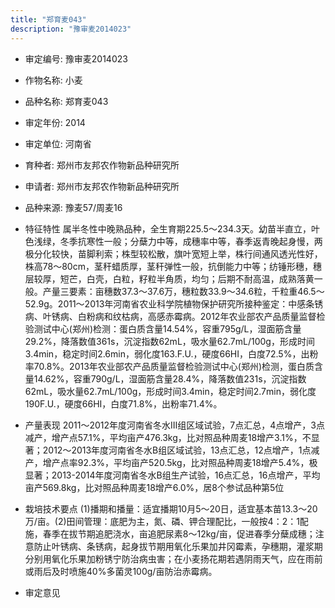 ```yaml
---
title: "郑育麦043"
description: "豫审麦2014023"
---
```

* 审定编号:  豫审麦2014023

*  作物名称:  小麦

*  品种名称:  郑育麦043

*  审定年份:  2014

*  审定单位:  河南省

* 育种者:  郑州市友邦农作物新品种研究所

*  申请者:  郑州市友邦农作物新品种研究所

*  品种来源:  豫麦57/周麦16


*  特征特性
属半冬性中晚熟品种，全生育期225.5～234.3天。幼苗半直立，叶色浅绿，冬季抗寒性一般；分蘖力中等，成穗率中等，春季返青晚起身慢，两极分化较快，苗脚利索；株型较松散，旗叶宽短上举，株行间通风透光性好，株高78～80cm，茎秆蜡质厚，茎秆弹性一般，抗倒能力中等；纺锤形穗，穗层较厚，短芒，白壳，白粒，籽粒半角质，均匀；后期不耐高温，成熟落黄一般。产量三要素：亩穗数37.3～37.6万，穗粒数33.9～34.6粒，千粒重46.5～52.9g。2011～2013年河南省农业科学院植物保护研究所接种鉴定：中感条锈病、叶锈病、白粉病和纹枯病，高感赤霉病。2012年农业部农产品质量监督检验测试中心(郑州)检测：蛋白质含量14.54%，容重795g/L，湿面筋含量29.2%，降落数值361s，沉淀指数62mL，吸水量62.7mL/100g，形成时间3.4min，稳定时间2.6min，弱化度163.F.U.，硬度66HI，白度72.5%，出粉率70.8%。2013年农业部农产品质量监督检验测试中心(郑州)检测，蛋白质含量14.62%，容重790g/L，湿面筋含量28.4%，降落数值231s，沉淀指数62mL，吸水量62.7mL/100g，形成时间3.4min，稳定时间2.7min，弱化度190F.U.，硬度66HI，白度71.8%，出粉率71.4%。


*  产量表现
2011～2012年度河南省冬水Ⅲ组区域试验，7点汇总，4点增产，3点减产，增产点57.1%，平均亩产476.3kg，比对照品种周麦18增产3.1%，不显著；2012～2013年度河南省冬水B组区域试验，13点汇总，12点增产，1点减产，增产点率92.3%，平均亩产520.5kg，比对照品种周麦18增产5.4%，极显著；2013-2014年度河南省冬水B组生产试验，16点汇总，16点增产，平均亩产569.8kg，比对照品种周麦18增产6.0%，居8个参试品种第5位


*  栽培技术要点
(1)播期和播量：适宜播期10月5～20日，适宜基本苗13.3～20万/亩。(2)田间管理：底肥为主，氮、磷、钾合理配比，一般按4：2：1配施，春季在拔节期追肥浇水，亩追肥尿素8～12kg/亩，促进春季分蘖成穗；注意防止叶锈病、条锈病，起身拔节期用氧化乐果加井冈霉素，孕穗期，灌浆期分别用氧化乐果加粉锈宁防治病虫害；在小麦扬花期若遇阴雨天气，应在雨前或雨后及时喷施40%多菌灵100g/亩防治赤霉病。


*  审定意见

